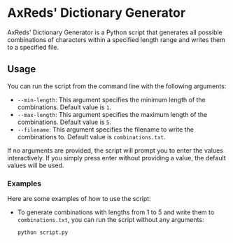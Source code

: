 # AxReds' Dictionary Generator

AxReds' Dictionary Generator is a Python script that generates all possible combinations of characters within a specified length range and writes them to a specified file.

## Usage

You can run the script from the command line with the following arguments:

- `--min-length`: This argument specifies the minimum length of the combinations. Default value is `1`.
- `--max-length`: This argument specifies the maximum length of the combinations. Default value is `5`.
- `--filename`: This argument specifies the filename to write the combinations to. Default value is `combinations.txt`.

If no arguments are provided, the script will prompt you to enter the values interactively. If you simply press enter without providing a value, the default values will be used.

### Examples

Here are some examples of how to use the script:

- To generate combinations with lengths from 1 to 5 and write them to `combinations.txt`, you can run the script without any arguments:

    ```bash
    python script.py